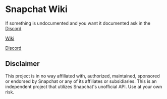 # Snapchat Wiki

If something is undocumented and you want it documented ask in the [Discord](https://discord.gg/cMy2dgXH28)

[Wiki](https://github.com/killed/Snapchat-Wiki/wiki)

[Discord](https://discord.gg/cMy2dgXH28)

## Disclaimer
This project is in no way affiliated with, authorized, maintained, sponsored or endorsed by Snapchat or any of its affiliates or subsidiaries. This is an independent project that utilizes Snapchat's unofficial API. Use at your own risk.
